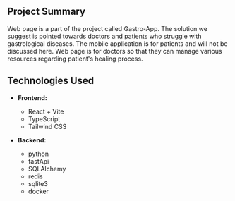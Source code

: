 ## Project Summary

Web page is a part of the project called Gastro-App. The solution we suggest is pointed towards doctors and patients who struggle with gastrological diseases. The mobile application is for patients and will not be discussed here. Web page is for doctors so that they can manage various resources regarding patient's healing process.

## Technologies Used

- **Frontend:**

  - React + Vite
  - TypeScript
  - Tailwind CSS

- **Backend:**

  - python
  - fastApi
  - SQLAlchemy
  - redis
  - sqlite3
  - docker
